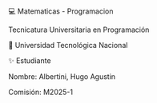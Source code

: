 💻 Matematicas - Programacion


Tecnicatura Universitaria en Programación


📍 Universidad Tecnológica Nacional

✨ Estudiante


Nombre: Albertini, Hugo Agustin


Comisión: M2025-1
